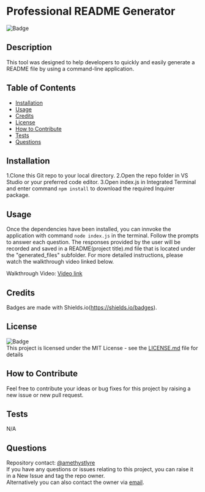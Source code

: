 # Professional README Generator
![Badge](https://img.shields.io/badge/License-MIT-yellow)
    
## Description
    
This tool was designed to help developers to quickly and easily generate a README file by using a command-line application.
    
## Table of Contents
    
- [Installation](#installation)
- [Usage](#usage)
- [Credits](#credits)
- [License](#license)
- [How to Contribute](#how-to-contribute)
- [Tests](#tests)
- [Questions](#questions)
    
## Installation
    
1.Clone this Git repo to your local directory.
2.Open the repo folder in VS Studio or your preferred code editor.
3.Open index.js in Integrated Terminal and enter command `npm install` to download the required Inquirer package.
    
## Usage
    
Once the dependencies have been installed, you can innvoke the application with command `node index.js` in the terminal. Follow the prompts to answer each question. The responses provided by the user will be recorded and saved in a README(project title).md file that is located under the "generated_files" subfolder. For more detailed instructions, please watch the walkthrough video linked below.<br>

Walkthrough Video:
[Video link]()
    
## Credits
    
Badges are made with Shields.io(https://shields.io/badges).

## License
![Badge](https://img.shields.io/badge/License-MIT-yellow)<br>
This project is licensed under the MIT License - see the [LICENSE.md](license) file for details    
 
## How to Contribute
    
Feel free to contribute your ideas or bug fixes for this project by raising a new issue or new pull request.
    
## Tests
    
N/A
    
## Questions
Repository contact: [@amethystlyre](https://github.com/amethystlyre) <br>
If you have any questions or issues relating to this project, you can raise it in a New Issue and tag the repo owner.<br>
Alternatively you can also contact the owner via [email](test@example.com).
